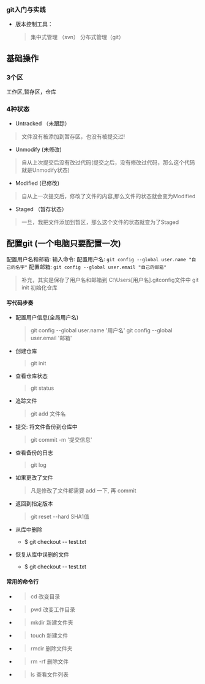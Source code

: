 ###    git入门与实践
- 版本控制工具：
    >集中式管理 （svn）
    >分布式管理（git）




## 基础操作


### 3个区 

工作区,暂存区，仓库

### 4种状态


- Untracked （未跟踪）
> 文件没有被添加到暂存区，也没有被提交过! 

- Unmodify (未修改)
> 自从上次提交后没有改过代码(提交之后，没有修改过代码，那么这个代码就是Unmodify状态)

- Modified (已修改)
>  自从上一次提交后，修改了文件的内容,那么文件的状态就会变为Modified

- Staged （暂存状态）
> 一旦，我把文件添加到暂区，那么这个文件的状态就变为了Staged


## 配置git (一个电脑只要配置一次)
配置用户名和邮箱:
输入命令: 
配置用户名: `git config --global user.name "自己的名字"`
配置邮箱: `git config --global user.email "自己的邮箱"`
>补充，其实是保存了用户名和邮箱到 C:\Users\[用户名]\.gitconfig文件中
>git init 初始化仓库


####  写代码步奏


- 配置用户信息(全局用户名)
   > git config --global user.name '用户名'
   > git config --global user.email '邮箱'

-  创建仓库
   > git init

- 查看仓库状态
   > git status

- 追踪文件
   > git add 文件名

- 提交: 将文件备份到仓库中
   > git commit -m '提交信息'

- 查看备份的日志
   > git log

- 如果更改了文件
   > 凡是修改了文件都需要 add 一下, 再 commit

- 返回到指定版本
   > git reset --hard SHA1值

- 从库中删除    


   - $ git checkout -- test.txt	

- 恢复从库中误删的文件


   - $ git checkout -- test.txt

#### 常用的命令行

- > cd 改变目录
- > pwd 改变工作目录
- > mkdir 新建文件夹
- > touch 新建文件
- > rmdir 删除文件夹
- > rm -rf 删除文件
- > ls 查看文件列表
